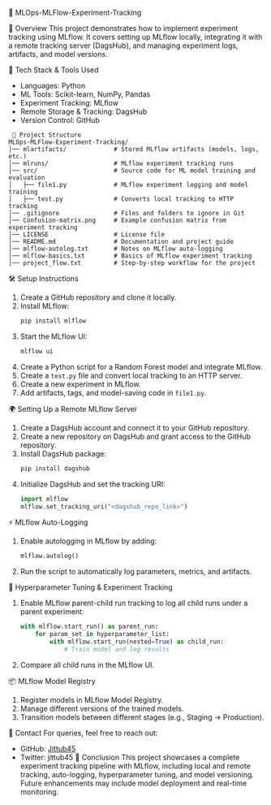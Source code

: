  🚀 MLOps-MLFlow-Experiment-Tracking

 📌 Overview
This project demonstrates how to implement experiment tracking using MLflow. It covers setting up MLflow locally, integrating it with a remote tracking server (DagsHub), and managing experiment logs, artifacts, and model versions.

 🔧 Tech Stack & Tools Used
- Languages: Python
- ML Tools: Scikit-learn, NumPy, Pandas
- Experiment Tracking: MLflow
- Remote Storage & Tracking: DagsHub
- Version Control: GitHub

```
 📂 Project Structure
MLOps-MLFlow-Experiment-Tracking/
│── mlartifacts/             # Stored MLflow artifacts (models, logs, etc.)
│── mlruns/                  # MLflow experiment tracking runs
│── src/                     # Source code for ML model training and evaluation
│   ├── file1.py             # MLflow experiment logging and model training
│   ├── test.py              # Converts local tracking to HTTP tracking
│── .gitignore               # Files and folders to ignore in Git
│── Confusion-matrix.png     # Example confusion matrix from experiment tracking
│── LICENSE                  # License file
│── README.md                # Documentation and project guide
│── mlflow-autolog.txt       # Notes on MLflow auto-logging
│── mlflow-basics.txt        # Basics of MLflow experiment tracking
│── project_flow.txt         # Step-by-step workflow for the project
```

 🛠️ Setup Instructions
1. Create a GitHub repository and clone it locally.
2. Install MLflow:
   ```bash
   pip install mlflow
   ```
3. Start the MLflow UI:
   ```bash
   mlflow ui
   ```
4. Create a Python script for a Random Forest model and integrate MLflow.
5. Create a `test.py` file and convert local tracking to an HTTP server.
6. Create a new experiment in MLflow.
7. Add artifacts, tags, and model-saving code in `file1.py`.

 🌍 Setting Up a Remote MLflow Server
1. Create a DagsHub account and connect it to your GitHub repository.
2. Create a new repository on DagsHub and grant access to the GitHub repository.
3. Install DagsHub package:
   ```bash
   pip install dagshub
   ```
4. Initialize DagsHub and set the tracking URI:
   ```python
   import mlflow
   mlflow.set_tracking_uri("<dagshub_repo_link>")
   ```

 ⚡ MLflow Auto-Logging
1. Enable autologging in MLflow by adding:
   ```python
   mlflow.autolog()
   ```
2. Run the script to automatically log parameters, metrics, and artifacts.

 🎯 Hyperparameter Tuning & Experiment Tracking
1. Enable MLflow parent-child run tracking to log all child runs under a parent experiment:
   ```python
   with mlflow.start_run() as parent_run:
       for param_set in hyperparameter_list:
           with mlflow.start_run(nested=True) as child_run:
               # Train model and log results
   ```
2. Compare all child runs in the MLflow UI.

 📦 MLflow Model Registry
1. Register models in MLflow Model Registry.
2. Manage different versions of the trained models.
3. Transition models between different stages (e.g., Staging → Production).

 📩 Contact
For queries, feel free to reach out:
- GitHub: [Jittub45](https://github.com/Jittub45)
- Twitter: jittub45
 🏁 Conclusion
This project showcases a complete experiment tracking pipeline with MLflow, including local and remote tracking, auto-logging, hyperparameter tuning, and model versioning. Future enhancements may include model deployment and real-time monitoring.
